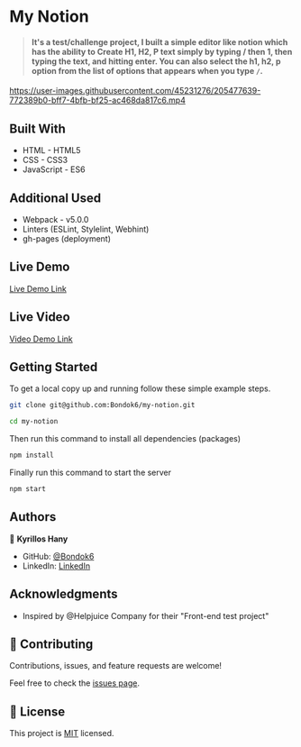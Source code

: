 # My Notion

> #### It's a test/challenge project, I built a simple editor like notion which has the ability to Create H1, H2, P text simply by typing / then 1, then typing the text, and hitting enter. You can also select the h1, h2, p option from the list of options that appears when you type `/`.


https://user-images.githubusercontent.com/45231276/205477639-772389b0-bff7-4bfb-bf25-ac468da817c6.mp4


## Built With

- HTML - HTML5
- CSS - CSS3
- JavaScript - ES6

## Additional Used

- Webpack - v5.0.0
- Linters (ESLint, Stylelint, Webhint)
- gh-pages (deployment)

## Live Demo

[Live Demo Link](http://kyrillos.me/my-notion/)

## Live Video
[Video Demo Link](https://www.loom.com/share/5b552c49f2fb4506bbc9bed7b9f1e7bb)

## Getting Started

To get a local copy up and running follow these simple example steps.

```bash
git clone git@github.com:Bondok6/my-notion.git
```

```bash
cd my-notion
```

Then run this command to install all dependencies (packages)

```bash
npm install
```

Finally run this command to start the server

```bash
npm start
```

## Authors

👤 **Kyrillos Hany**

- GitHub: [@Bondok6](https://github.com/Bondok6)
- LinkedIn: [LinkedIn](https://linkedin.com/in/linkedinhandle)

## Acknowledgments

- Inspired by @Helpjuice Company for their "Front-end test project"

## 🤝 Contributing

Contributions, issues, and feature requests are welcome!

Feel free to check the [issues page](../../issues/).

## 📝 License

This project is [MIT](./MIT.md) licensed.
